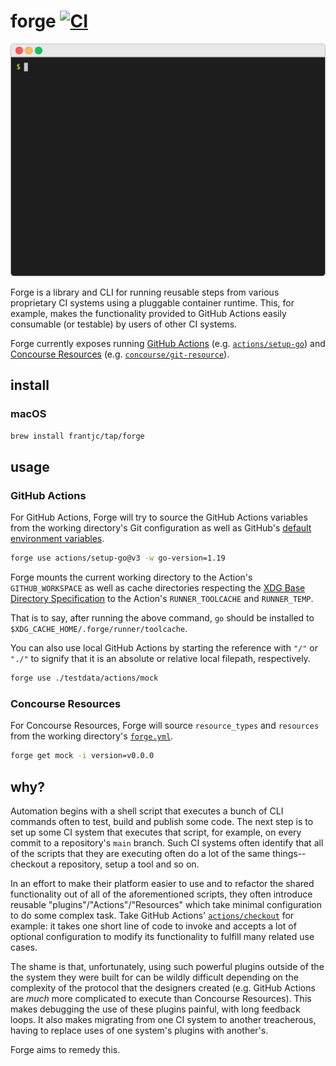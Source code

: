 # forge [![CI](https://github.com/frantjc/forge/actions/workflows/push.yml/badge.svg?branch=main&event=push)](https://github.com/frantjc/forge/actions)

<p align="center">
  <img src="https://raw.githubusercontent.com/frantjc/forge/main/docs/demo.gif">
</p>

Forge is a library and CLI for running reusable steps from various proprietary CI systems using a pluggable container runtime. This, for example, makes the functionality provided to GitHub Actions easily consumable (or testable) by users of other CI systems.

Forge currently exposes running [GitHub Actions](https://docs.github.com/en/actions/learn-github-actions/finding-and-customizing-actions) (e.g. [`actions/setup-go`](https://github.com/actions/setup-go)) and [Concourse Resources](https://concourse-ci.org/resources.html) (e.g. [`concourse/git-resource`](https://github.com/concourse/git-resource)).

## install

### macOS

```sh
brew install frantjc/tap/forge
```

## usage

### GitHub Actions

For GitHub Actions, Forge will try to source the GitHub Actions variables from the working directory's Git configuration as well as GitHub's [default environment variables](https://docs.github.com/en/actions/learn-github-actions/environment-variables#default-environment-variables).

```sh
forge use actions/setup-go@v3 -w go-version=1.19
```

Forge mounts the current working directory to the Action's `GITHUB_WORKSPACE` as well as cache directories respecting the [XDG Base Directory Specification](https://specifications.freedesktop.org/basedir-spec/basedir-spec-latest.html) to the Action's `RUNNER_TOOLCACHE` and `RUNNER_TEMP`.

That is to say, after running the above command, `go` should be installed to `$XDG_CACHE_HOME/.forge/runner/toolcache`.

You can also use local GitHub Actions by starting the reference with `"/"` or `"./"` to signify that it is an absolute or relative local filepath, respectively.

```sh
forge use ./testdata/actions/mock
```

### Concourse Resources

For Concourse Resources, Forge will source `resource_types` and `resources` from the working directory's [`forge.yml`](forge.yml).

```sh
forge get mock -i version=v0.0.0
```

## why?

Automation begins with a shell script that executes a bunch of CLI commands often to test, build and publish some code. The next step is to set up some CI system that executes that script, for example, on every commit to a repository's `main` branch. Such CI systems often identify that all of the scripts that they are executing often do a lot of the same things--checkout a repository, setup a tool and so on.

In an effort to make their platform easier to use and to refactor the shared functionality out of all of the aforementioned scripts, they often introduce reusable "plugins"/"Actions"/"Resources" which take minimal configuration to do some complex task. Take GitHub Actions' [`actions/checkout`](https://github.com/actions/checkout) for example: it takes one short line of code to invoke and accepts a lot of optional configuration to modify its functionality to fulfill many related use cases.

The shame is that, unfortunately, using such powerful plugins outside of the the system they were built for can be wildly difficult depending on the complexity of the protocol that the designers created (e.g. GitHub Actions are _much_ more complicated to execute than Concourse Resources). This makes debugging the use of these plugins painful, with long feedback loops. It also makes migrating from one CI system to another treacherous, having to replace uses of one system's plugins with another's.

Forge aims to remedy this.
